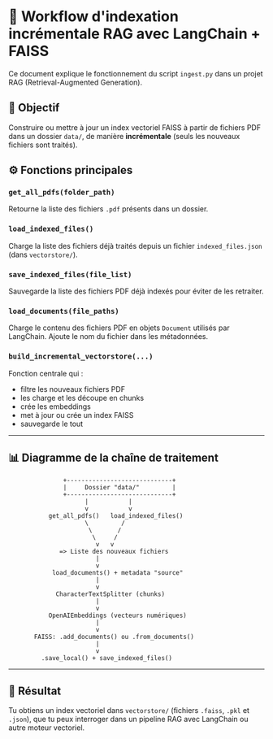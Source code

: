 # 🔎 Workflow d'indexation incrémentale RAG avec LangChain + FAISS

Ce document explique le fonctionnement du script `ingest.py` dans un projet RAG (Retrieval-Augmented Generation).

## 🔄 Objectif
Construire ou mettre à jour un index vectoriel FAISS à partir de fichiers PDF dans un dossier `data/`, de manière **incrémentale** (seuls les nouveaux fichiers sont traités).

## ⚙️ Fonctions principales

### `get_all_pdfs(folder_path)`
Retourne la liste des fichiers `.pdf` présents dans un dossier.

### `load_indexed_files()`
Charge la liste des fichiers déjà traités depuis un fichier `indexed_files.json` (dans `vectorstore/`).

### `save_indexed_files(file_list)`
Sauvegarde la liste des fichiers PDF déjà indexés pour éviter de les retraiter.

### `load_documents(file_paths)`
Charge le contenu des fichiers PDF en objets `Document` utilisés par LangChain. Ajoute le nom du fichier dans les métadonnées.

### `build_incremental_vectorstore(...)`
Fonction centrale qui :
- filtre les nouveaux fichiers PDF
- les charge et les découpe en chunks
- crée les embeddings
- met à jour ou crée un index FAISS
- sauvegarde le tout

---

## 📊 Diagramme de la chaîne de traitement

```text
               +-----------------------------+
               |     Dossier "data/"         |
               +-----------------------------+
                     |           |
                     v           v
           get_all_pdfs()   load_indexed_files()
                     \         /
                      \       /
                       \     /
                        v   v
              => Liste des nouveaux fichiers
                        |
                        v
            load_documents() + metadata "source"
                        |
                        v
             CharacterTextSplitter (chunks)
                        |
                        v
           OpenAIEmbeddings (vecteurs numériques)
                        |
                        v
       FAISS: .add_documents() ou .from_documents()
                        |
                        v
         .save_local() + save_indexed_files()
```

---

## 🔹 Résultat
Tu obtiens un index vectoriel dans `vectorstore/` (fichiers `.faiss`, `.pkl` et `.json`), que tu peux interroger dans un pipeline RAG avec LangChain ou autre moteur vectoriel.

